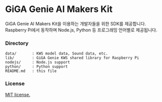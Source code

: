# GiGA Genie AI Makers Kit

GiGA Genie AI Makers Kit을 이용하는 개발자들을 위한 SDK를 제공합니다.
Raspberry Pi에서 동작하며 Node.js, Python 등 프로그래밍 언어별로 제공됩니다.

### Directory

    data/       : KWS model data, Sound data, etc.
    lib/        : GiGA Genie KWS shared library for Raspberry Pi
    nodejs/     : Node.js support
    python/     : Python support
    README.md   : this file

    
### License

[MIT license.](https://github.com/gigagenie/ai-makers-kit/blob/master/LICENSE)
